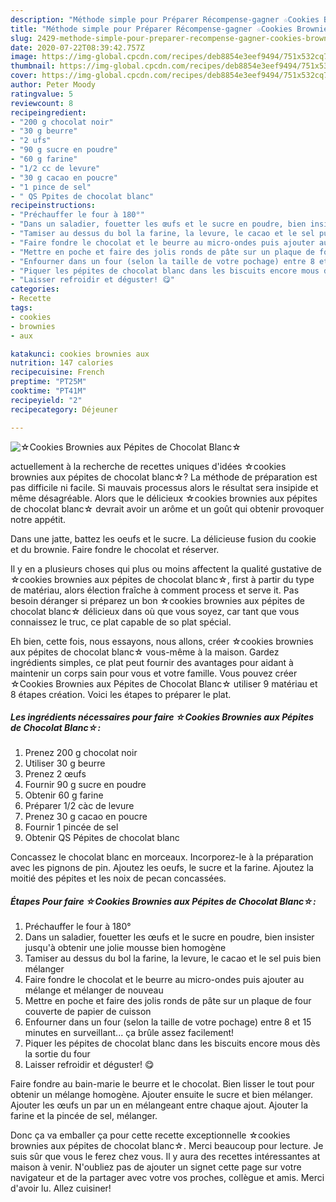 ```yaml
---
description: "Méthode simple pour Préparer Récompense-gagner ☆Cookies Brownies aux Pépites de Chocolat Blanc☆"
title: "Méthode simple pour Préparer Récompense-gagner ☆Cookies Brownies aux Pépites de Chocolat Blanc☆"
slug: 2429-methode-simple-pour-preparer-recompense-gagner-cookies-brownies-aux-pepites-de-chocolat-blanc
date: 2020-07-22T08:39:42.757Z
image: https://img-global.cpcdn.com/recipes/deb8854e3eef9494/751x532cq70/☆cookies-brownies-aux-pepites-de-chocolat-blanc☆-photo-principale-de-la-recette.jpg
thumbnail: https://img-global.cpcdn.com/recipes/deb8854e3eef9494/751x532cq70/☆cookies-brownies-aux-pepites-de-chocolat-blanc☆-photo-principale-de-la-recette.jpg
cover: https://img-global.cpcdn.com/recipes/deb8854e3eef9494/751x532cq70/☆cookies-brownies-aux-pepites-de-chocolat-blanc☆-photo-principale-de-la-recette.jpg
author: Peter Moody
ratingvalue: 5
reviewcount: 8
recipeingredient:
- "200 g chocolat noir"
- "30 g beurre"
- "2 ufs"
- "90 g sucre en poudre"
- "60 g farine"
- "1/2 cc de levure"
- "30 g cacao en poucre"
- "1 pince de sel"
- " QS Ppites de chocolat blanc"
recipeinstructions:
- "Préchauffer le four à 180°"
- "Dans un saladier, fouetter les œufs et le sucre en poudre, bien insister jusqu&#39;à obtenir une jolie mousse bien homogène"
- "Tamiser au dessus du bol la farine, la levure, le cacao et le sel puis bien mélanger"
- "Faire fondre le chocolat et le beurre au micro-ondes puis ajouter au mélange et mélanger de nouveau"
- "Mettre en poche et faire des jolis ronds de pâte sur un plaque de four couverte de papier de cuisson"
- "Enfourner dans un four (selon la taille de votre pochage) entre 8 et 15 minutes en surveillant... ça brûle assez facilement!"
- "Piquer les pépites de chocolat blanc dans les biscuits encore mous dès la sortie du four"
- "Laisser refroidir et déguster! 😋"
categories:
- Recette
tags:
- cookies
- brownies
- aux

katakunci: cookies brownies aux 
nutrition: 147 calories
recipecuisine: French
preptime: "PT25M"
cooktime: "PT41M"
recipeyield: "2"
recipecategory: Déjeuner

---
```



![☆Cookies Brownies aux Pépites de Chocolat Blanc☆](https://img-global.cpcdn.com/recipes/deb8854e3eef9494/751x532cq70/☆cookies-brownies-aux-pepites-de-chocolat-blanc☆-photo-principale-de-la-recette.jpg)

actuellement à la recherche de recettes uniques d'idées ☆cookies brownies aux pépites de chocolat blanc☆? La méthode de préparation est pas difficile ni facile. Si mauvais processus alors le résultat sera insipide et même désagréable. Alors que le délicieux ☆cookies brownies aux pépites de chocolat blanc☆ devrait avoir un arôme et un goût qui obtenir provoquer notre appétit.

Dans une jatte, battez les oeufs et le sucre. La délicieuse fusion du cookie et du brownie. Faire fondre le chocolat et réserver.

Il y en a plusieurs choses qui plus ou moins affectent la qualité gustative de ☆cookies brownies aux pépites de chocolat blanc☆, first à partir du type de matériau, alors élection fraîche à comment process et serve it. Pas besoin déranger si préparez un bon ☆cookies brownies aux pépites de chocolat blanc☆ délicieux dans où que vous soyez, car tant que vous connaissez le truc, ce plat capable de so plat spécial.


Eh bien, cette fois, nous essayons, nous allons, créer ☆cookies brownies aux pépites de chocolat blanc☆ vous-même à la maison. Gardez ingrédients simples, ce plat peut fournir des avantages pour aidant à maintenir un corps sain pour vous et votre famille. Vous pouvez créer ☆Cookies Brownies aux Pépites de Chocolat Blanc☆ utiliser 9 matériau et 8 étapes création. Voici les étapes to préparer le plat.

<!--inarticleads1-->

##### Les ingrédients nécessaires pour faire ☆Cookies Brownies aux Pépites de Chocolat Blanc☆:

1. Prenez 200 g chocolat noir
1. Utiliser 30 g beurre
1. Prenez 2 œufs
1. Fournir 90 g sucre en poudre
1. Obtenir 60 g farine
1. Préparer 1/2 càc de levure
1. Prenez 30 g cacao en poucre
1. Fournir 1 pincée de sel
1. Obtenir  QS Pépites de chocolat blanc


Concassez le chocolat blanc en morceaux. Incorporez-le à la préparation avec les pignons de pin. Ajoutez les oeufs, le sucre et la farine. Ajoutez la moitié des pépites et les noix de pecan concassées. 

<!--inarticleads2-->

##### Étapes Pour faire ☆Cookies Brownies aux Pépites de Chocolat Blanc☆:

1. Préchauffer le four à 180°
1. Dans un saladier, fouetter les œufs et le sucre en poudre, bien insister jusqu&#39;à obtenir une jolie mousse bien homogène
1. Tamiser au dessus du bol la farine, la levure, le cacao et le sel puis bien mélanger
1. Faire fondre le chocolat et le beurre au micro-ondes puis ajouter au mélange et mélanger de nouveau
1. Mettre en poche et faire des jolis ronds de pâte sur un plaque de four couverte de papier de cuisson
1. Enfourner dans un four (selon la taille de votre pochage) entre 8 et 15 minutes en surveillant... ça brûle assez facilement!
1. Piquer les pépites de chocolat blanc dans les biscuits encore mous dès la sortie du four
1. Laisser refroidir et déguster! 😋


Faire fondre au bain-marie le beurre et le chocolat. Bien lisser le tout pour obtenir un mélange homogène. Ajouter ensuite le sucre et bien mélanger. Ajouter les œufs un par un en mélangeant entre chaque ajout. Ajouter la farine et la pincée de sel, mélanger. 


Donc ça va emballer ça pour cette recette exceptionnelle ☆cookies brownies aux pépites de chocolat blanc☆. Merci beaucoup pour lecture. Je suis sûr que vous le ferez chez vous. Il y aura des recettes  intéressantes at maison à venir. N'oubliez pas de ajouter un signet cette page sur votre navigateur et de la partager avec votre vos proches, collègue et amis. Merci d'avoir lu. Allez cuisiner!
